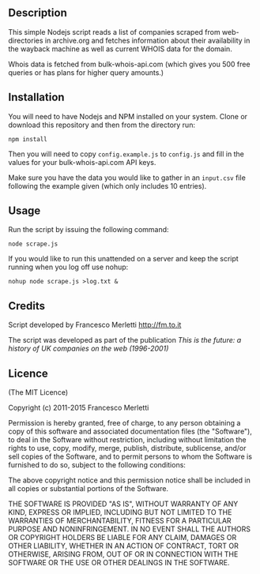 ## Description

This simple Nodejs script reads a list of companies scraped from web-directories in archive.org and fetches
information about their availability in the wayback machine as well as current WHOIS data for the domain.

Whois data is fetched from bulk-whois-api.com (which gives you 500 free queries or has plans for higher query amounts.)

## Installation
You will need to have Nodejs and NPM installed on your system. Clone or download this repository and then from the directory run:
    
    npm install
    
Then you will need to copy ```config.example.js``` to ```config.js``` and fill in the values for your bulk-whois-api.com API keys.

Make sure you have the data you would like to gather in an ```input.csv``` file following the example given (which only includes 10 entries).

## Usage

Run the script by issuing the following command:

    node scrape.js
    
If you would like to run this unattended on a server and keep the script running when you log off use nohup:

    nohup node scrape.js >log.txt &

## Credits

Script developed by Francesco Merletti http://fm.to.it

The script was developed as part of the publication _This is the future: a history of UK companies on the web (1996-2001)_

## Licence

(The MIT Licence)

Copyright (c) 2011-2015 Francesco Merletti

Permission is hereby granted, free of charge, to any person
obtaining a copy of this software and associated documentation
files (the "Software"), to deal in the Software without
restriction, including without limitation the rights to use,
copy, modify, merge, publish, distribute, sublicense, and/or sell
copies of the Software, and to permit persons to whom the
Software is furnished to do so, subject to the following
conditions:

The above copyright notice and this permission notice shall be
included in all copies or substantial portions of the Software.

THE SOFTWARE IS PROVIDED "AS IS", WITHOUT WARRANTY OF ANY KIND,
EXPRESS OR IMPLIED, INCLUDING BUT NOT LIMITED TO THE WARRANTIES
OF MERCHANTABILITY, FITNESS FOR A PARTICULAR PURPOSE AND
NONINFRINGEMENT. IN NO EVENT SHALL THE AUTHORS OR COPYRIGHT
HOLDERS BE LIABLE FOR ANY CLAIM, DAMAGES OR OTHER LIABILITY,
WHETHER IN AN ACTION OF CONTRACT, TORT OR OTHERWISE, ARISING
FROM, OUT OF OR IN CONNECTION WITH THE SOFTWARE OR THE USE OR
OTHER DEALINGS IN THE SOFTWARE.

